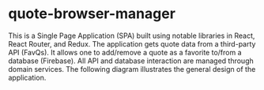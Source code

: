 # quote-browser-manager
This is a Single Page Application (SPA) built using notable libraries in React, React Router, and Redux. The application gets quote data from a third-party API (FavQs). It allows one to add/remove a quote as a favorite to/from a database (Firebase). All API and database interaction are managed through domain services. The following diagram illustrates the general design of the application.
